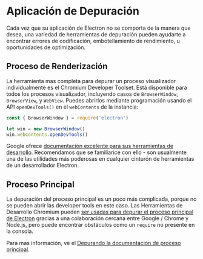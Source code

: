 # Aplicación de Depuración

Cada vez que su aplicación de Electron no se comporta de la manera que desea, una variedad de herramientas de depuración pueden ayudarte a encontrar errores de codificación, embotellamiento de rendimiento, u oportunidades de optimización.

## Proceso de Renderización

La herramienta mas completa para depurar un proceso visualizador individualmente es el Chromium Developer Toolset. Está disponible para todos los procesos visualizador, incluyendo casos de `BrowserWindow`, `BrowserView`, y `WebView`. Puedes abrirlos mediante programación usando el API `openDevTools()` en el `webContents` de la instancia:

```javascript
const { BrowserWindow } = require('electron')

let win = new BrowserWindow()
win.webContents.openDevTools()
```

Google ofrece [documentación excelente para sus herramientas de desarrollo](https://developer.chrome.com/devtools). Recomendamos que se familiarice con ello - son usualmente una de las utilidades más poderosas en cualquier cinturón de herramientas de un desarrollador Electron.

## Proceso Principal

La depuración del proceso principal es un poco más complicada, porque no se pueden abrir las developer tools en este caso. Las Herramientas de Desarrollo Chromium pueden [ser usadas para depurar el proceso principal de Electron](https://nodejs.org/en/docs/inspector/) gracias a una colaboración cercana entre Google / Chrome y Node.js, pero puede encontrar obstáculos como un `require` no presente en la consola.

Para mas información, ve el [Depurando la documentación de proceso principal](./debugging-main-process.md).
